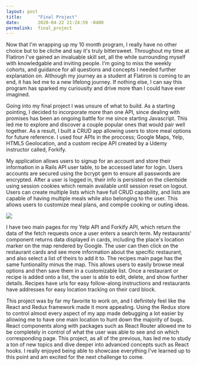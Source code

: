 ```yaml
---
layout: post
title:      "Final Project"
date:       2020-04-22 21:24:59 -0400
permalink:  final_project
---
```



Now that I'm wrapping up my 10 month program, I really have no other choice but to be cliche and say it's truly bittersweet. Throughout my time at Flatiron I've gained an invaluable skill set, all the while surrounding myself with knowledgable and inviting people. I'm going to miss the weekly cohorts, and guidance for all questions and concepts I needed further explanation on. Although my journey as a student at Flatiron is coming to an end, it has led me to a new lifelong journey. If nothing else, I can say this program has sparked my curiousity and drive more than I could have ever imagined.

Going into my final project I was unsure of what to build. As a starting pointing, I decided to incorporate more than one API, since dealing with promises has been an ongoing battle for me since starting Javascript. This led me to explore and discover a couple popular ones that would pair well together. As a result, I built a CRUD app allowing users to store meal options for future reference. I used four APIs in the proccess; Google Maps, Yelp, HTML5 Geolocation, and a custom recipe API created by a Udemy instructor called, Forkify. 

My application allows users to signup for an account and store their information in a Rails API user table, to be accessed later for login.  Users accounts are secured using the bcrypt gem to ensure all passwords are encrypted. After a user is logged in, their info is persisted on the clientside using session cookies which remain available until session reset on logout. Users can create multiple lists which have full CRUD capability, and lists are capable of having multiple meals while also belonging to the user. This allows users to customize meal plans, and compile cooking or outing ideas. 

[](https://drive.google.com/file/d/1I7MoEnIijJ4RNsL28dxCtAchqUCuWsGA/view?usp=sharing)
![](https://drive.google.com/file/d/1I7MoEnIijJ4RNsL28dxCtAchqUCuWsGA/view?usp=sharing)

I have two main pages for my Yelp API and Forkify API, which return the data of the fetch requests once a user enters a search term. My restaurants' component returns data displayed in cards,  including the place's location marker on the map rendered by Google. The user can then click on the restaurant cards and see more information about the specific restaurant, and also select a list of theirs to add it to. The recipes main page has the same funtionality minus the map. This allows users to easily browse meal options and then save them in a customizable list. Once a restaurant or recipe is added onto a list, the user is able to edit, delete, and show further details. Recipes have urls for easy follow-along instructions and restaurants have addresses for easy location tracking on their card block.

This project was by far my favorite to work on, and I definitely feel like the React and Redux framework made it more appealing. Using the Redux store to control almost every aspect of my app made debugging a lot easier by allowing me to have one main location to hunt down the majority of bugs. React components along with packages such as React Router allowed me to be completely in control of what the user was able to see and on which corresponding page. This project, as all of the previous, has led me to study a ton of new topics and dive deeper into advanced concepts such as React hooks. I really enjoyed being able to showcase everything I've learned up to this point and am excited for the next challenge to come. 
